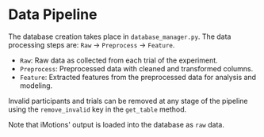 # Data Pipeline

The database creation takes place in `database_manager.py`.
The data processing steps are: `Raw` → `Preprocess` → `Feature`.

- `Raw`: Raw data as collected from each trial of the experiment.
- `Preprocess`: Preprocessed data with cleaned and transformed columns.
- `Feature`: Extracted features from the preprocessed data for analysis and modeling.

Invalid participants and trials can be removed at any stage of the pipeline using the `remove_invalid` key in the `get_table` method.

Note that iMotions' output is loaded into the database as `raw` data.
